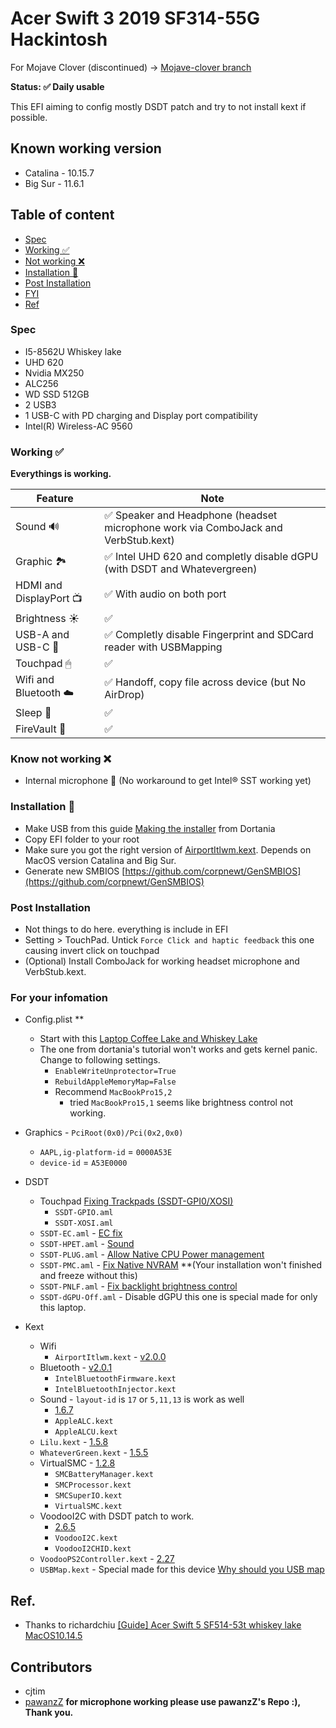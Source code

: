


  
#  Acer Swift 3 2019 SF314-55G Hackintosh

For Mojave Clover (discontinued) -> [Mojave-clover branch](https://github.com/cjtim/SF314-55G-hackintosh/tree/mojave-clover)

**Status: ✅ Daily usable**

This EFI aiming to config mostly DSDT patch and try to not install kext if possible.


## Known working version
* Catalina - 10.15.7
* Big Sur - 11.6.1

## Table of content
- [Spec](#spec)
- [Working ✅](#working)
- [Not working ❌](#notwork)
- [Installation 🍱](#install)
- [Post Installation](#postinstall)
- [FYI](#Information)
- [Ref]()

### Spec <a name="spec"></a>
- I5-8562U Whiskey lake
- UHD 620
- Nvidia MX250
- ALC256
- WD SSD 512GB
- 2 USB3
- 1 USB-C with PD charging and Display port compatibility
- Intel(R) Wireless-AC 9560

### Working ✅  <a name="working"></a>
**Everythings is working.**

| Feature | Note |
|--|--|
| Sound 🔊 | ✅ Speaker and Headphone (headset microphone work via ComboJack and VerbStub.kext) |
| Graphic 🏞 | ✅ Intel UHD 620 and completly disable dGPU (with DSDT and Whatevergreen)|
| HDMI and DisplayPort 📺 | ✅ With audio on both port|
| Brightness ☀️ | ✅ |
| USB-A and USB-C 📁 | ✅ Completly disable Fingerprint and SDCard reader with USBMapping|
| Touchpad 🖱| ✅ |
| Wifi and Bluetooth ☁️ | ✅ Handoff, copy file across device (but No AirDrop)|
| Sleep 🛌 | ✅ |
| FireVault 🔐  | ✅ |

### Know not working ❌<a name="notwork"></a> 
- Internal microphone 🎤 (No workaround to get Intel® SST working yet)

### Installation 🍱 <a name="install"></a>
- Make USB from this guide [Making the installer](https://dortania.github.io/OpenCore-Install-Guide/installer-guide/mac-install.html#downloading-macos-modern-os) from Dortania
- Copy EFI folder to your root
- Make sure you got the right version of  [AirportItlwm.kext](https://github.com/OpenIntelWireless/itlwm/releases). Depends on MacOS version Catalina and Big Sur.
- Generate new SMBIOS [https://github.com/corpnewt/GenSMBIOS](https://github.com/corpnewt/GenSMBIOS)

	
### Post Installation <a name="postinstall"></a>
- Not things to do here. everything is include in EFI
- Setting > TouchPad. Untick `Force Click and haptic feedback` this one causing invert click on touchpad
- (Optional) Install ComboJack for working headset microphone and VerbStub.kext.

### For your infomation  <a name="Information"></a>
- Config.plist ** 
	- Start with this [Laptop Coffee Lake and Whiskey Lake](https://dortania.github.io/OpenCore-Install-Guide/config-laptop.plist/coffee-lake.html) 
	- The one from dortania's tutorial won't works and gets kernel panic. Change to following settings.
		- `EnableWriteUnprotector=True`
		- `RebuildAppleMemoryMap=False`
		- Recommend `MacBookPro15,2` 
			- tried `MacBookPro15,1` seems like brightness control not working.
 - Graphics - `PciRoot(0x0)/Pci(0x2,0x0)`
	 - `AAPL,ig-platform-id` = `0000A53E`
	 - `device-id` = `A53E0000`

 - DSDT
	 - Touchpad [Fixing Trackpads (SSDT-GPI0/XOSI)](https://dortania.github.io/Getting-Started-With-ACPI/Laptops/trackpad.html)
		 - `SSDT-GPIO.aml`
		 - `SSDT-XOSI.aml`
	 - `SSDT-EC.aml` - [EC fix](https://dortania.github.io/Getting-Started-With-ACPI/Universal/ec-fix.html)
	 - `SSDT-HPET.aml` - [Sound](https://dortania.github.io/Getting-Started-With-ACPI/Universal/irq.html)
	 - `SSDT-PLUG.aml` - [Allow Native CPU Power management](https://dortania.github.io/Getting-Started-With-ACPI/Universal/plug.html)
	 - `SSDT-PMC.aml` - [Fix Native NVRAM](https://dortania.github.io/Getting-Started-With-ACPI/Universal/nvram.html) **(Your installation won't finished and freeze without this)
	 - `SSDT-PNLF.aml` - [Fix backlight brightness control](https://dortania.github.io/Getting-Started-With-ACPI/Laptops/backlight.html)
	 - `SSDT-dGPU-Off.aml`  - Disable dGPU this one is special made for only this laptop.
 - Kext
	 - Wifi
		 - `AirportItlwm.kext` - [v2.0.0](https://github.com/OpenIntelWireless/itlwm/releases/tag/v2.0.0)
	 - Bluetooth - [v2.0.1](https://github.com/OpenIntelWireless/IntelBluetoothFirmware/releases/tag/v2.0.1)
		 - `IntelBluetoothFirmware.kext`
		 - `IntelBluetoothInjector.kext`
	 - Sound - `layout-id` is `17` or `5,11,13` is work as well
		 - [1.6.7](https://github.com/acidanthera/AppleALC/releases/tag/1.6.7)
	 	 - `AppleALC.kext`
		 - `AppleALCU.kext`	
	 - `Lilu.kext` - [1.5.8](https://github.com/acidanthera/Lilu/releases/tag/1.5.8)
	 - `WhateverGreen.kext` - [1.5.5](https://github.com/acidanthera/WhateverGreen/releases/tag/1.5.5)
	 - VirtualSMC - [1.2.8](https://github.com/acidanthera/VirtualSMC/releases/tag/1.2.8)
		 - `SMCBatteryManager.kext`
		 - `SMCProcessor.kext`
		 - `SMCSuperIO.kext`
		 - `VirtualSMC.kext`
	 - VoodooI2C with DSDT patch to work.
		 - [2.6.5](https://github.com/VoodooI2C/VoodooI2C/releases/tag/2.6.5)
		 - `VoodooI2C.kext`
		 - `VoodooI2CHID.kext`
	 - `VoodooPS2Controller.kext` - [2.27](https://github.com/acidanthera/VoodooPS2/releases/tag/2.2.7)
	 - `USBMap.kext` - Special made for this device [Why should you USB map](https://dortania.github.io/OpenCore-Post-Install/usb/#macos-and-the-15-port-limit)

## Ref.
- Thanks to richardchiu [\[Guide\] Acer Swift 5 SF514-53t whiskey lake MacOS10.14.5](https://www.tonymacx86.com/threads/guide-acer-swift-5-sf514-53t-whiskey-lake-macos10-14-5.277618/)


## Contributors
 - cjtim
 - [pawanzZ](https://github.com/pawanzZ/SF314-55G-hackintosh) **for microphone working please use pawanzZ's Repo :), Thank you.**
